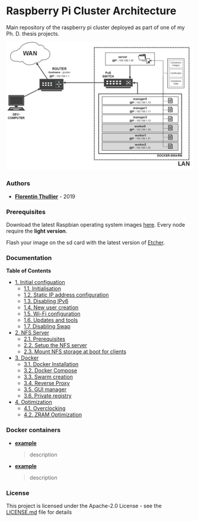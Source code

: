 # Raspberry Pi Cluster Architecture

Main repository of the raspberry pi cluster deployed as part of one of my Ph. D. thesis projects. 


![network-scheme.jpg](/assets/images/network-scheme.jpg "network-scheme")

### Authors

* [**Florentin Thullier**](https://github.com/FlorentinTh) - 2019

### Prerequisites

Download the latest Raspbian operating system images [here](https://www.raspberrypi.org/downloads/raspbian/). Every node require the **light version**.

Flash your image on the sd card with the latest version of [Etcher](https://www.balena.io/etcher/).

### Documentation
**Table of Contents**
- [1. Initial configuation](https://github.com/FlorentinTh/PiSwarm/blob/master/docs/initial-config.md#11-initialisation)
   - [1.1. Initialisation](https://github.com/FlorentinTh/PiSwarm/blob/master/docs/initial-config.md#11-initialisation) 
   - [1.2. Static IP address configuration](https://github.com/FlorentinTh/PiSwarm/blob/master/docs/initial-config.md#12-setup-static-ip-addresses)
   - [1.3. Disabling IPv6]()
   - [1.4. New user creation](https://github.com/FlorentinTh/PiSwarm/blob/master/docs/initial-config.md#13-create-de-new-user) 
   - [1.5. Wi-Fi configuration](https://github.com/FlorentinTh/PiSwarm/blob/master/docs/initial-config.md#14-configure-wi-fi) 
   - [1.6. Updates and tools](https://github.com/FlorentinTh/PiSwarm/blob/master/docs/initial-config.md#15-install-updates-and-required-tools) 
   - [1.7. Disabling Swap](https://github.com/FlorentinTh/PiSwarm/blob/master/docs/initial-config.md#16-disabling-swap)
- [2. NFS Server](https://github.com/FlorentinTh/PiSwarm/blob/master/docs/NFS.md#2-nfs-server)
  - [2.1. Prerequisites](https://github.com/FlorentinTh/PiSwarm/blob/master/docs/NFS.md#21-prerequisites)
  - [2.2. Setup the NFS server](https://github.com/FlorentinTh/PiSwarm/blob/master/docs/NFS.md#22-create-the-nfs-server)
  - [2.3. Mount NFS storage at boot for clients](https://github.com/FlorentinTh/PiSwarm/blob/master/docs/NFS.md#22-create-the-nfs-server)
- [3. Docker](https://github.com/FlorentinTh/PiSwarm/blob/master/docs/docker.md#2-docker)
   - [3.1. Docker Installation](https://github.com/FlorentinTh/PiSwarm/blob/master/docs/docker.md#21-install-docker)
   - [3.2. Docker Compose](https://github.com/FlorentinTh/PiSwarm/blob/master/docs/docker.md#22-install-docker-compose)
   - [3.3. Swarm creation](https://github.com/FlorentinTh/PiSwarm/blob/master/docs/docker.md#23-create-the-swarm)
   - [3.4. Reverse Proxy]()
   - [3.5. GUI manager](https://github.com/FlorentinTh/PiSwarm/blob/master/docs/docker.md#24-deploy-a-gui-to-manage-the-swarm)
   - [3.6. Private registry](https://github.com/FlorentinTh/PiSwarm/blob/master/docs/docker.md#25-deploy-a-private-registry)
- [4. Optimization](https://github.com/FlorentinTh/PiSwarm/blob/master/docs/optimization.md#3-optimization)
    - [4.1. Overclocking](https://github.com/FlorentinTh/PiSwarm/blob/master/docs/optimization.md#31-overclocking)
    - [4.2. ZRAM Optimization](https://github.com/FlorentinTh/PiSwarm/blob/master/docs/optimization.md#32-zram-optimization)

### Docker containers

* [**example**]()
  > description
* [**example**]()
  > description

### License

This project is licensed under the Apache-2.0 License - see the [LICENSE.md](LICENSE) file for details